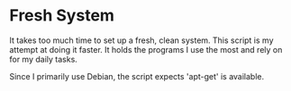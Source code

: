 # Fresh System

It takes too much time to set up a fresh, clean system. This script is my
attempt at doing it faster. It holds the programs I use the most and rely on
for my daily tasks.

Since I primarily use Debian, the script expects 'apt-get' is available.
